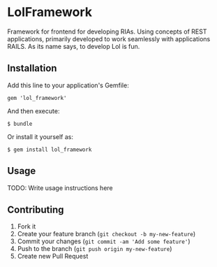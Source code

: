 LolFramework
============

Framework for frontend for developing RIAs. Using concepts of REST applications, primarily developed to work seamlessly with applications RAILS.  As its name says, to develop Lol is fun.

## Installation

Add this line to your application's Gemfile:

    gem 'lol_framework'

And then execute:

    $ bundle

Or install it yourself as:

    $ gem install lol_framework

## Usage

TODO: Write usage instructions here

## Contributing

1. Fork it
2. Create your feature branch (`git checkout -b my-new-feature`)
3. Commit your changes (`git commit -am 'Add some feature'`)
4. Push to the branch (`git push origin my-new-feature`)
5. Create new Pull Request
